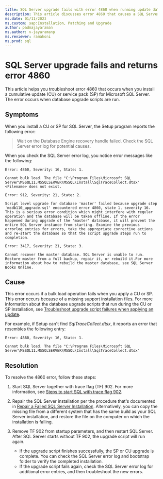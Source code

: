 ```yaml
---
title: SQL Server upgrade fails with error 4860 when running update database scripts
description: This article discusses error 4860 that causes a SQL Server upgrade to fail when it runs update database scripts.
ms.date: 01/11/2023
ms.custom: sap:Installation, Patching and Upgrade
author: padmajayaraman
ms.author: v-jayaramanp
ms.reviewer: ramakoni
ms.prod: sql
---
```


# SQL Server upgrade fails and returns error 4860

This article helps you troubleshoot error 4860 that occurs when you install a cumulative update (CU) or service pack (SP) for Microsoft SQL Server. The error occurs when database upgrade scripts are run.

## Symptoms

When you install a CU or SP for SQL Server, the Setup program reports the following error:

> Wait on the Database Engine recovery handle failed. Check the SQL Server error log for potential causes.

When you check the SQL Server error log, you notice error messages like the following:

```output
Error: 4860, Severity: 16, State: 1.

Cannot bulk load. The file "C:\Program Files\Microsoft SQL Server\MSSQL11.MSSQLSERVER\MSSQL\Install\SqlTraceCollect.dtsx"<Filename> does not exist.

Error: 912, Severity: 21, State: 2.

Script level upgrade for database 'master' failed because upgrade step 'msdb110_upgrade.sql' encountered error 4860, state 1, severity 16. This is a serious error condition which might interfere with regular operation and the database will be taken offline. If the error happened during upgrade of the 'master' database, it will prevent the entire SQL Server instance from starting. Examine the previous errorlog entries for errors, take the appropriate corrective actions and re-start the database so that the script upgrade steps run to completion.

Error: 3417, Severity: 21, State: 3.

Cannot recover the master database. SQL Server is unable to run. Restore master from a full backup, repair it, or rebuild it.For more information about how to rebuild the master database, see SQL Server Books Online.
```

## Cause

This error occurs if a bulk load operation fails when you apply a CU or SP. This error occurs because of a missing support installation files. For more information about the database upgrade scripts that run during the CU or SP installation, see [Troubleshoot upgrade script failures when applying an update](troubleshoot-upgrade-script-failures-apply-update.md).

For example, if Setup can't find *SqlTraceCollect.dtsx*, it reports an error that resembles the following entry:

```output
Error: 4860, Severity: 16, State: 1.

Cannot bulk load. The file "C:\Program Files\Microsoft SQL Server\MSSQL11.MSSQLSERVER\MSSQL\Install\SqlTraceCollect.dtsx"
```

## Resolution

To resolve the 4860 error, follow these steps:

1. Start SQL Server together with trace flag (TF) 902. For more information, see [Steps to start SQL with trace flag 902](/sql/relational-databases/errors-events/mssqlserver-912-database-engine-error#steps-to-start--with-trace-flag-902).

1. Repair the SQL Server installation per the procedure that's documented in [Repair a Failed SQL Server Installation](/sql/database-engine/install-windows/repair-a-failed-sql-server-installation?view=sql-server-ver16&preserve-view=true). Alternatively, you can copy the missing file from a different system that has the same build as your SQL Server installation, and restore the file on the computer on which the installation is failing.

1. Remove TF 902 from startup parameters, and then restart SQL Server. After SQL Server starts without TF 902, the upgrade script will run again.

    - If the upgrade script finishes successfully, the SP or CU upgrade is complete. You can check the SQL Server error log and bootstrap folder to verify the completed installation.
    - If the upgrade script fails again, check the SQL Server error log for additional error entries, and then troubleshoot the new errors.